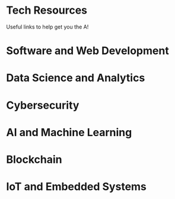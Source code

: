 # Tech Resources 
Useful links to help get you the A!

# Software and Web Development

# Data Science and Analytics

# Cybersecurity

# AI and Machine Learning

# Blockchain

# IoT and Embedded Systems
